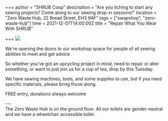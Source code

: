 +++
author = "SHRUB Coop"
description = "Are you itching to start any sewing projects? Come along to our sewing drop-in sessions!"
location = "Zero Waste Hub, 22 Bread Street, EH3 9AF"
tags = ["swapshop", "zero-waste-hub"]
time = 2021-12-07T14:00:00Z
title = "Repair What You Wear With SHRUB"

+++
![](https://res.cloudinary.com/shrub-co-op/image/upload/v1637237913/shrubcoop.org/media/IMG_7913_mmvgul.jpg)

We're opening the doors to our workshop space for people of all sewing abilities to meet and get advice.

So whether you've got an upcycling project in mind, need to repair or alter something, or want to just join us for a cup of tea, drop by this Tuesday.

We have sewing machines, tools, and some supplies to use, but if you need specific materials, please bring those along.

FREE entry, donations always welcome

\---  
The Zero Waste Hub is on the ground floor. All our toilets are gender-neutral and we have a wheelchair accessible toilet.